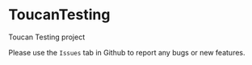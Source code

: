 # ToucanTesting
Toucan Testing project

Please use the `Issues` tab in Github to report any bugs or new features.
